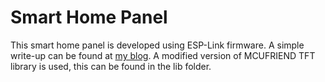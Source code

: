 # Smart Home Panel

This smart home panel is developed using ESP-Link firmware. A simple write-up can be found at   [my blog](https://iotdiary.blogspot.sg/2018/04/smart-home-control-panel-using-esp-link.html). A modified version of MCUFRIEND TFT library is used, this can be found in the lib folder.
